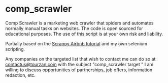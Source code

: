 # comp_scrawler
Comp Scrawler is a marketing web crawler that spiders and automates normally manual tasks on websites.
The code is open sourced for educational purposes. The use of this script is at your own risk and liability.

Partially based on the [Scrappy Airbnb tutorial](http://www.verginer.eu/blog/web-scraping-airbnb/) and my own selenium scripting.

Any companies on the targeted list that wish to contact me can do so at contactus@tourzan.com with the subject "comp_scrawler target <company name>" I am willing to discuss opportunities of partnerships, job offers, information redaction, etc.
